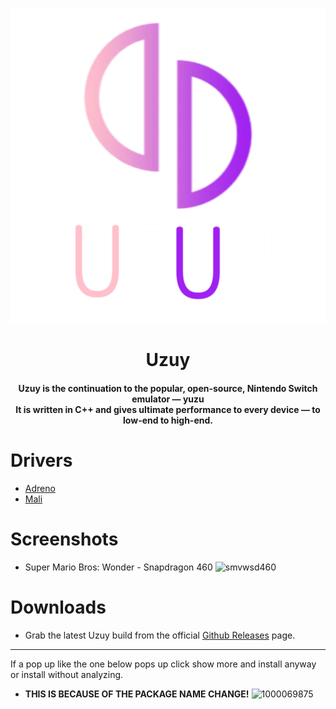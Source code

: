 <p align="center">
	<img src="uzuy.png" width="" height="" alt="Uzuy" />  
</p>

<h1 align="center"><b>Uzuy</b>
<br>
<h4 align="center"><b>Uzuy</b> is the continuation to the popular, open-source, Nintendo Switch emulator — yuzu
<br>
It is written in C++ and gives ultimate performance to every device — to low-end to high-end.
</h4>

# Drivers
- [Adreno](https://github.com/uzuy-emul/AdrenoDrivers)
- [Mali](https://github.com/uzuy-emul/MaliDrivers/tree/main)

# Screenshots
- Super Mario Bros: Wonder - Snapdragon 460
![smvwsd460](https://github.com/user-attachments/assets/69b7eed8-35a2-4981-bd9a-7c22c6b0221b)

# Downloads
- Grab the latest Uzuy build from the official [Github Releases]() page.

----
If a pop up like the one below pops up click show more and install anyway or install without analyzing.
- **THIS IS BECAUSE OF THE PACKAGE NAME CHANGE!**
![1000069875](https://github.com/user-attachments/assets/844a7338-28ee-44a1-a5fb-3731e6815878)

